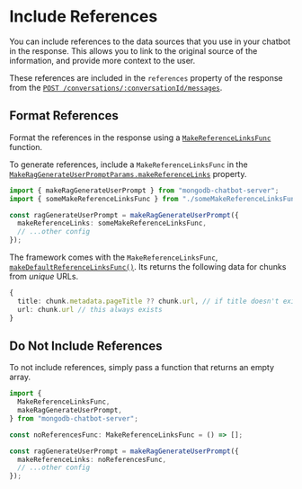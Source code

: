 # Include References

You can include references to the data sources that you use in your chatbot
in the response. This allows you to link to the original source of the information, and provide more context to the user.

These references are included in the `references` property of the response
from the [`POST /conversations/:conversationId/messages`](../openapi#operation/createConversation).

## Format References

Format the references in the response using a [`MakeReferenceLinksFunc`](../../reference/server/modules.md#makereferencelinksfunc) function.

To generate references, include a `MakeReferenceLinksFunc`
in the [`MakeRagGenerateUserPromptParams.makeReferenceLinks`](../../reference/server/interfaces/MakeRagGenerateUserPromptParams.md#makereferencelinks) property.

```ts
import { makeRagGenerateUserPrompt } from "mongodb-chatbot-server";
import { someMakeReferenceLinksFunc } from "./someMakeReferenceLinksFunc"; // example

const ragGenerateUserPrompt = makeRagGenerateUserPrompt({
  makeReferenceLinks: someMakeReferenceLinksFunc,
  // ...other config
});
```

The framework comes with the `MakeReferenceLinksFunc`, [`makeDefaultReferenceLinksFunc()`](../../reference/server/modules.md#makedefaultreferencelinksfunc). Its returns
the following data for chunks from _unique_ URLs.

```ts
{
  title: chunk.metadata.pageTitle ?? chunk.url, // if title doesn't exist, just put url
  url: chunk.url // this always exists
}
```

## Do Not Include References

To not include references, simply pass a function that returns an empty array.

```ts
import {
  MakeReferenceLinksFunc,
  makeRagGenerateUserPrompt,
} from "mongodb-chatbot-server";

const noReferencesFunc: MakeReferenceLinksFunc = () => [];

const ragGenerateUserPrompt = makeRagGenerateUserPrompt({
  makeReferenceLinks: noReferencesFunc,
  // ...other config
});
```
